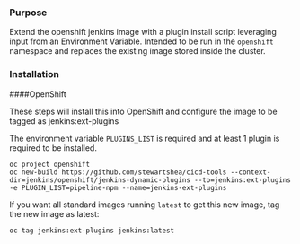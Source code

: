 ### Purpose
Extend the openshift jenkins image with a plugin install script leveraging 
input from an Environment Variable. Intended to be run in the `openshift` 
namespace and replaces the existing image stored inside the cluster. 

### Installation
####OpenShift

These steps will install this into OpenShift and configure the image
to be tagged as jenkins:ext-plugins

The environment variable `PLUGINS_LIST` is required and at least 1 
plugin is required to be installed. 

```
oc project openshift
oc new-build https://github.com/stewartshea/cicd-tools --context-dir=jenkins/openshift/jenkins-dynamic-plugins --to=jenkins:ext-plugins -e PLUGIN_LIST=pipeline-npm --name=jenkins-ext-plugins
```

If you want all standard images running `latest` to get this new image, tag 
the new image as latest: 

```
oc tag jenkins:ext-plugins jenkins:latest
```